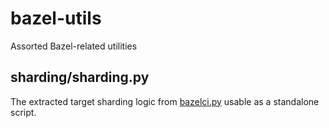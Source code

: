 # bazel-utils
Assorted Bazel-related utilities

## sharding/sharding.py

The extracted target sharding logic from [bazelci.py](https://github.com/bazelbuild/continuous-integration/blob/485f3affda141aab48dc39e6d688ffbcf2025455/buildkite/bazelci.py#L1867) usable as a standalone script.
